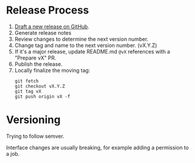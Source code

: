 # Release Process

1. [Draft a new release on GitHub](https://github.com/TWiStErRob/github-workflows/releases/new).
2. Generate release notes
3. Review changes to determine the next version number.
4. Change tag and name to the next version number. (vX.Y.Z)
5. If it's a major release, update README.md `@vX` references with a "Prepare vX" PR.
6. Publish the release.
7. Locally finalize the moving tag:
   ```shell
   git fetch
   git checkout vX.Y.Z
   git tag vX
   git push origin vX -f
   ```

# Versioning
Trying to follow semver.

Interface changes are usually breaking, for example adding a permission to a job.
